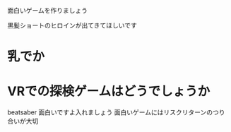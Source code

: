 面白いゲームを作りましょう



黒髪ショートのヒロインが出てきてほしいです



乳でか
=======
VRでの探検ゲームはどうでしょうか
=======
beatsaber 面白いですよ入れましょう
面白いゲームにはリスクリターンのつり合いが大切



